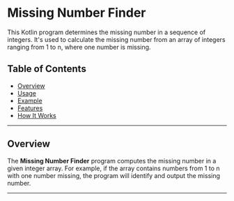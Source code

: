 # Missing Number Finder

This Kotlin program determines the missing number in a sequence of integers. It's used to calculate the missing number from an array of integers ranging from 1 to n, where one number is missing.

## Table of Contents
- [Overview](#overview)
- [Usage](#usage)
- [Example](#example)
- [Features](#features)
- [How It Works](#how-it-works)


---

## Overview

The **Missing Number Finder** program computes the missing number in a given integer array. For example, if the array contains numbers from 1 to n with one number missing, the program will identify and output the missing number.

---
